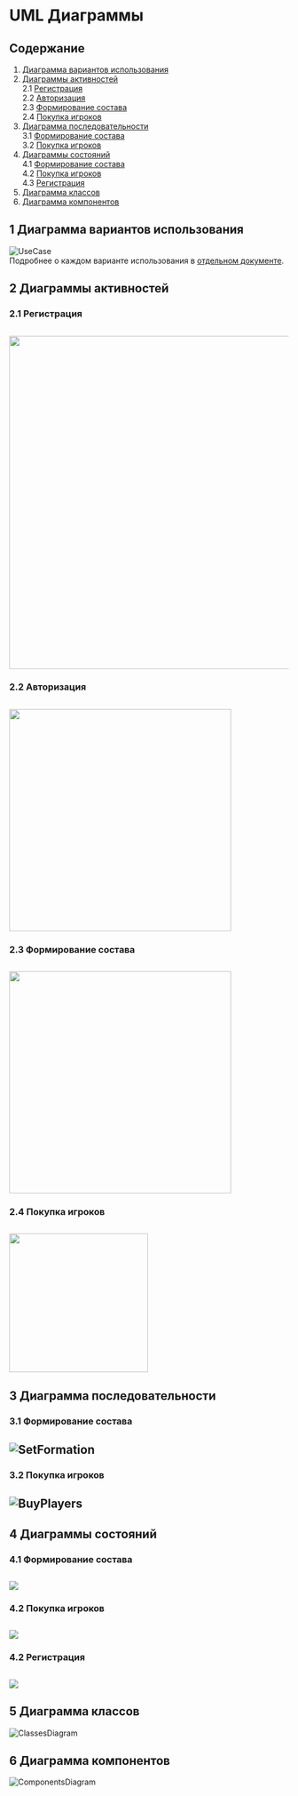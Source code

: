 # UML Диаграммы
## Содержание
  1. [Диаграмма вариантов использования](#1) <br>
  2. [Диаграммы активностей](#2) <br>
    2.1 [Регистрация](#2.1) <br>
    2.2 [Авторизация](#2.2) <br>
    2.3 [Формирование состава](#2.3) <br>
    2.4 [Покупка игроков](#2.4) <br>
  3. [Диаграмма последовательности](#3) <br>
    3.1 [Формирование состава](#3.1) <br>
    3.2 [Покупка игроков](#3.2) <br>
  4. [Диаграммы состояний](#4) <br>
    4.1 [Формирование состава](#4.1) <br>
    4.2 [Покупка игроков](#4.2) <br>
    4.3 [Регистрация](#4.3) <br>
  5. [Диаграмма классов](#5) <br>
  6. [Диаграмма компонентов](#6) <br>

## 1 Диаграмма вариантов использования<a name="1"></a>
![UseCase](https://github.com/GuzIlya/OnlineFootballManagingGame/blob/master/UMLDiagrams/UseCase/UseCase.png)<br>
Подробнее о каждом варианте использования в [отдельном документе](https://github.com/GuzIlya/OnlineFootballManagingGame/blob/master/UMLDiagrams/UseCase/README.md).

## 2 Диаграммы активностей<a name="2"></a>
### 2.1 Регистрация <a name="2.1"></a>
<img src="https://github.com/GuzIlya/OnlineFootballManagingGame/blob/master/UMLDiagrams/Activity/ActivitySignUp.png" width="600"><br>
---
### 2.2 Авторизация <a name="2.2"></a>
<img src="https://github.com/GuzIlya/OnlineFootballManagingGame/blob/master/UMLDiagrams/Activity/ActivityLogIn.png" width="400"><br>
---
### 2.3 Формирование состава <a name="2.3"></a>
<img src="https://github.com/GuzIlya/OnlineFootballManagingGame/blob/master/UMLDiagrams/Activity/ActivitySetFormation.png" width="400"><br> 
---
### 2.4 Покупка игроков <a name="2.4"></a>
<img src="https://github.com/GuzIlya/OnlineFootballManagingGame/blob/master/UMLDiagrams/Activity/ActivityBuyPlayers.png" width="250"><br>
---
## 3 Диаграмма последовательности<a name="3"></a>
### 3.1 Формирование состава <a name="3.1"></a>
![SetFormation](https://github.com/GuzIlya/OnlineFootballManagingGame/blob/master/UMLDiagrams/Sequence/SequenceSetFormationDiargam2.png)
<br>
---
### 3.2 Покупка игроков <a name="3.2"></a>
![BuyPlayers](https://github.com/GuzIlya/OnlineFootballManagingGame/blob/master/UMLDiagrams/Sequence/SequenceBuyPlayersDiargam2.png)
<br>
---

## 4 Диаграммы состояний<a name="4"></a>
### 4.1 Формирование состава <a name="4.1"></a>
<img src="https://github.com/GuzIlya/OnlineFootballManagingGame/blob/master/UMLDiagrams/States/StateFormationSetDiagram.png"><br>
---
### 4.2 Покупка игроков <a name="4.2"></a>
<img src="https://github.com/GuzIlya/OnlineFootballManagingGame/blob/master/UMLDiagrams/States/StatePlayersBuyDiagram2.png"><br>
---

### 4.2 Регистрация <a name="4.3"></a>
<img src="https://github.com/GuzIlya/OnlineFootballManagingGame/blob/master/UMLDiagrams/States/StateSignUpDiagram2.png"><br>
---

## 5 Диаграмма классов<a name="5"></a>
![ClassesDiagram](https://github.com/GuzIlya/OnlineFootballManagingGame/blob/master/UMLDiagrams/Classes/ClassesDiagram2.png)
<br>
<p align="center"></p>

## 6 Диаграмма компонентов<a name="6"></a>
![ComponentsDiagram](https://github.com/GuzIlya/OnlineFootballManagingGame/blob/master/UMLDiagrams/Components/ComponentDiagram2.png)
<br>
<p align="center"></p>
